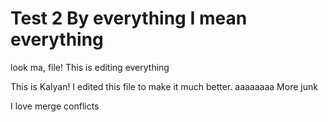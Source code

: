 # Test 2 By everything I mean everything
look ma, file! This is editing everything

This is Kalyan! I edited this file to make it much better.
aaaaaaaa
More junk

I love merge conflicts
